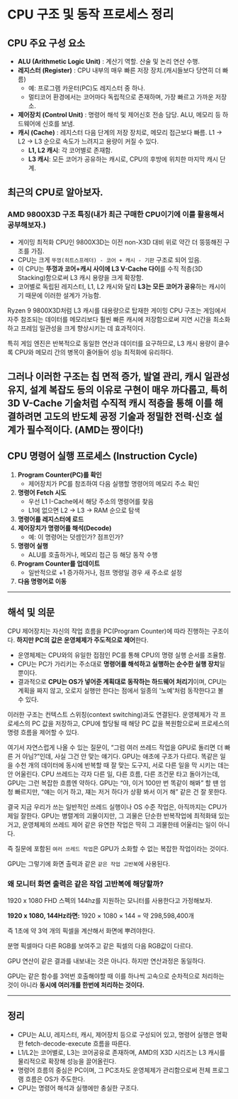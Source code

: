 # CPU 구조 및 동작 프로세스 정리

## CPU 주요 구성 요소
- **ALU (Arithmetic Logic Unit)** : 계산기 역할. 산술 및 논리 연산 수행.
- **레지스터 (Register)** : CPU 내부의 매우 빠른 저장 장치.(캐시들보다 당연히 더 빠름)
  - 예: 프로그램 카운터(PC)도 레지스터 중 하나.
  - 멀티코어 환경에서는 코어마다 독립적으로 존재하며, 가장 빠르고 가까운 저장소.
- **제어장치 (Control Unit)** : 명령어 해석 및 제어신호 전송 담당. ALU, 메모리 등 하드웨어에 신호를 보냄.
- **캐시 (Cache)** : 레지스터 다음 단계의 저장 장치로, 메모리 접근보다 빠름. L1 -> L2 -> L3 순으로 속도가 느려지고 용량이 커질 수 있다.
  - **L1, L2 캐시**: 각 코어별로 존재함.
  - **L3 캐시**: 모든 코어가 공유하는 캐시로, CPU의 후방에 위치한 마지막 캐시 단계.

## 최근의 CPU로 알아보자.
### AMD 9800X3D 구조 특징(내가 최근 구매한 CPU이기에 이를 활용해서 공부해보자.)
- 게이밍 최적화 CPU인 9800X3D는 이전 non-X3D 대비 위로 약간 더 뚱뚱해진 구조를 가짐.
- CPU는 크게 `뚜껑(히트스프레더) - 코어 + 캐시 - 기판` 구조로 되어 있음.
- 이 CPU는 **뚜껑과 코어+캐시 사이에 L3 V-Cache 다이**를 수직 적층(3D Stacking)함으로써 L3 캐시 용량을 크게 확장함.
- 코어별로 독립된 레지스터, L1, L2 캐시와 달리 **L3는 모든 코어가 공유**하는 캐시이기 때문에 이러한 설계가 가능함.

Ryzen 9 9800X3D처럼 L3 캐시를 대용량으로 탑재한 게이밍 CPU 구조는 게임에서 자주 참조되는 데이터를 메모리보다 훨씬 빠른 캐시에 저장함으로써 지연 시간을 최소화하고 프레임 일관성을 크게 향상시키는 데 효과적이다. 

특히 게임 엔진은 반복적으로 동일한 연산과 데이터를 요구하므로, L3 캐시 용량이 클수록 CPU와 메모리 간의 병목이 줄어들어 성능 최적화에 유리하다. 

그러나 이러한 구조는 칩 면적 증가, 발열 관리, 캐시 일관성 유지, 설계 복잡도 등의 이유로 구현이 매우 까다롭고, 특히 3D V-Cache 기술처럼 수직적 캐시 적층을 통해 이를 해결하려면 고도의 반도체 공정 기술과 정밀한 전력·신호 설계가 필수적이다.
(AMD는 짱이다!)
---

## CPU 명령어 실행 프로세스 (Instruction Cycle)

1. **Program Counter(PC)를 확인**
   - 제어장치가 PC를 참조하여 다음 실행할 명령어의 메모리 주소 확인
2. **명령어 Fetch 시도**
   - 우선 L1 I-Cache에서 해당 주소의 명령어를 찾음
   - L1에 없으면 L2 → L3 → RAM 순으로 탐색
3. **명령어를 레지스터에 로드**
4. **제어장치가 명령어를 해석(Decode)**
   - 예: 이 명령어는 덧셈인가? 점프인가?
5. **명령어 실행**
   - ALU를 호출하거나, 메모리 접근 등 해당 동작 수행
6. **Program Counter를 업데이트**
   - 일반적으로 +1 증가하거나, 점프 명령일 경우 새 주소로 설정
7. **다음 명령어로 이동**

---

## 해석 및 의문

CPU 제어장치는 자신의 작업 흐름을 PC(Program Counter)에 따라 진행하는 구조이다. **하지만 PC의 값은 운영체제가 주도적으로 제어**한다.

- 운영체제는 CPU와의 유일한 접점인 PC를 통해 CPU의 명령 실행 순서를 조율함.
- CPU는 PC가 가리키는 주소대로 **명령어를 해석하고 실행하는 순수한 실행 장치**일 뿐이다.
- 결과적으로 **CPU는 OS가 넣어준 계획대로 동작하는 하드웨어 처리기**이며,
  CPU는 계획을 짜지 않고, 오로지 실행만 한다는 점에서 일종의 '노예'처럼 동작한다고 볼 수 있다.

이러한 구조는 컨텍스트 스위칭(context switching)과도 연결된다. 운영체제가 각 프로세스의 PC 값을 저장하고, CPU에 할당될 때 해당 PC 값을 복원함으로써 프로세스의 명령 흐름을 제어할 수 있다.

여기서 자연스럽게 나올 수 있는 질문이, “그럼 여러 쓰레드 작업을 GPU로 돌리면 더 빠른 거 아님?”인데, 사실 그건 안 맞는 얘기다. GPU는 애초에 구조가 다르다. 똑같은 일을 수천 개의 데이터에 동시에 반복할 때 잘 맞는 도구지, 서로 다른 일을 막 시키는 데는 안 어울린다. CPU 쓰레드는 각자 다른 일, 다른 흐름, 다른 조건문 타고 돌아가는데, GPU는 그런 복잡한 흐름엔 약하다. GPU는 “야, 이거 100만 번 똑같이 해봐” 할 땐 엄청 빠르지만, “얘는 이거 하고, 쟤는 저거 하다가 상황 봐서 이거 해” 같은 건 잘 못한다.

결국 지금 우리가 쓰는 일반적인 쓰레드 실행이나 OS 수준 작업은, 아직까지는 CPU가 제일 잘한다. GPU는 병렬계의 괴물이지만, 그 괴물은 단순한 반복작업에 최적화돼 있는 거고, 운영체제의 쓰레드 제어 같은 유연한 작업은 딱히 그 괴물한테 어울리는 일이 아니다.

즉 질문에 포함된 `여러 쓰레드 작업`은 GPU가 소화할 수 없는 복잡한 작업이라는 것이다. 

GPU는 그렇기에 화면 출력과 같은 `같은 작업 고반복`에 사용된다.

### 왜 모니터 화면 출력은 같은 작업 고반복에 해당할까?
1920 x 1080 FHD 스펙의 144hz를 지원하는 모니터를 사용한다고 가정해보자.

**1920 x 1080, 144Hz라면:** 1920 × 1080 × 144 = 약 298,598,400개

즉 1초에 약 3억 개의 픽셀을 계산해서 화면에 뿌려야한다.

분명 픽셀마다 다른 RGB를 보여주고 같은 픽셀의 다음 RGB값이 다르다.

GPU 연산이 같은 결과를 내보내는 것은 아니다. 하지만 연산과정은 동일하다. 

GPU는 같은 함수를 3억번 호출해야할 때 이를 하나씩 고속으로 순차적으로 처리하는 것이 아니라 **동시에 여러개를 한번에 처리하는 것이다.** 

---

## 정리
- CPU는 ALU, 레지스터, 캐시, 제어장치 등으로 구성되어 있고, 명령어 실행은 명확한 fetch-decode-execute 흐름을 따른다.
- L1/L2는 코어별로, L3는 코어공유로 존재하며, AMD의 X3D 시리즈는 L3 캐시를 물리적으로 확장해 성능을 끌어올린다.
- 명령어 흐름의 중심은 PC이며, 그 PC조차도 운영체제가 관리함으로써 전체 프로그램 흐름은 OS가 주도한다.
- CPU는 명령어 해석과 실행에만 충실한 구조다.

